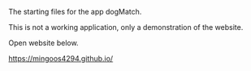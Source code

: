 The starting files for the app dogMatch.

This is not a working application, only a demonstration of the website. 

Open website below.

https://mingoos4294.github.io/
